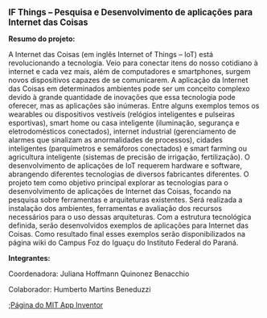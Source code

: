 <big>**IF Things – Pesquisa e Desenvolvimento de aplicações para Internet das Coisas**</big>

**Resumo do projeto:**

A Internet das Coisas (em inglês Internet of Things – IoT) está revolucionando a tecnologia. Veio para conectar itens do nosso cotidiano à internet e cada vez mais, além de computadores e smartphones, surgem novos dispositivos capazes de se comunicarem. A aplicação da Internet das Coisas em determinados ambientes pode ser um conceito complexo devido à grande quantidade de inovações que essa tecnologia pode oferecer, mas as aplicações são inúmeras. Entre alguns exemplos temos os wearables ou dispositivos vestíveis (relógios inteligentes e pulseiras esportivas), smart home ou casa inteligente (iluminação, segurança e eletrodomésticos conectados), internet industrial (gerenciamento de alarmes que sinalizam as anormalidades de processos), cidades inteligentes (parquímetros e semáforos conectados) e smart farming ou agricultura inteligente (sistemas de precisão de irrigação, fertilização). O desenvolvimento de aplicações de IoT requerem hardware e software, abrangendo diferentes tecnologias de diversos fabricantes diferentes. O projeto tem como objetivo principal explorar as tecnologias para o desenvolvimento de aplicações de Internet das Coisas, focando na pesquisa sobre ferramentas e arquiteturas existentes. Será realizada a instalação dos ambientes, ferramentas e avaliação dos recursos necessários para o uso dessas arquiteturas. Com a estrutura tecnológica definida, serão desenvolvidos exemplos de aplicações para Internet das Coisas. Como resultado final esses exemplos serão disponibilizados na página wiki do Campus Foz do Iguaçu do Instituto Federal do Paraná.

**Integrantes:**

Coordenadora: Juliana Hoffmann Quinonez Benacchio  
Colaborador: Humberto Martins Beneduzzi  

  
  
;<a href="App_Inventor" class="wikilink" title="Página do MIT App Inventor">Página do MIT App Inventor</a>  
  
